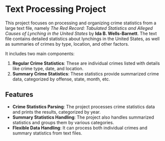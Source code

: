 # Text Processing Project

This project focuses on processing and organizing crime statistics from a large text file, namely *The Red Record: Tabulated Statistics and Alleged Causes of Lynching in the United States* by **Ida B. Wells-Barnett**. The text file contains detailed statistics about lynchings in the United States, as well as summaries of crimes by type, location, and other factors.

It includes two main components:
1. **Regular Crime Statistics**: These are individual crimes listed with details like crime type, date, and location.
2. **Summary Crime Statistics**: These statistics provide summarized crime data, categorized by offense, state, month, etc.

## Features

- **Crime Statistics Parsing**: The project processes crime statistics data and prints the results, categorized by year.
- **Summary Statistics Handling**: The project also handles summarized statistics and groups them by various categories.
- **Flexible Data Handling**: It can process both individual crimes and summary statistics from text files.
